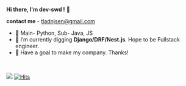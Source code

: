 <!-- @format -->

<b>Hi there, I'm dev-swd !</b> 👋

<b>contact me</b> - tladnjsen@gmail.com

- 🔭 Main- Python, Sub- Java, JS
- 👯 I’m currently digging <b>Django/DRF/Nest.js</b>. Hope to be Fullstack engineer.
- 🌱 Have a goal to make my company. Thanks!

<br>

![](https://komarev.com/ghpvc/?username=pm1100tm&color=red) [![Hits](https://hits.seeyoufarm.com/api/count/incr/badge.svg?url=https%3A%2F%2Fgithub.com%2Fpm1100tm%2Fhit-counter&count_bg=%23AFC83D&title_bg=%23555555&icon=&icon_color=%23E7E7E7&title=hits&edge_flat=false)](https://hits.seeyoufarm.com)

<!-- ![Anurag's GitHub stats](https://github-readme-stats.vercel.app/api?username=pm1100tm&count_private=true&theme=dracula)
[![Top Langs](https://github-readme-stats.vercel.app/api/top-langs/?username=pm1100tm&layout=compact)](https://github.com/anuraghazra/github-readme-stats)
 -->
